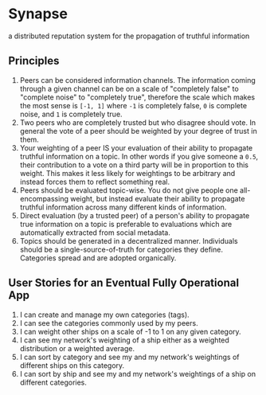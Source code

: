 # Synapse

a distributed reputation system for the propagation of truthful information

## Principles
1. Peers can be considered information channels. The information coming through a given channel can be on a scale of "completely false" to "complete noise" to "completely true", therefore the scale which makes the most sense is `[-1, 1]` where `-1` is completely false, `0` is complete noise, and `1` is completely true.
2. Two peers who are completely trusted but who disagree should vote. In general the vote of a peer should be weighted by your degree of trust in them.
3. Your weighting of a peer IS your evaluation of their ability to propagate truthful information on a topic. In other words if you give someone a `0.5`, their contribution to a vote on a third party will be in proportion to this weight. This makes it less likely for weightings to be arbitrary and instead forces them to reflect something real.
4. Peers should be evaluated topic-wise. You do not give people one all-encompassing weight, but instead evaluate their ability to propagate truthful information across many different kinds of information.
5. Direct evaluation (by a trusted peer) of a person's ability to propagate true information on a topic is preferable to evaluations which are automatically extracted from social metadata.
6. Topics should be generated in a decentralized manner. Individuals should be a single-source-of-truth for categories they define. Categories spread and are adopted organically.

## User Stories for an Eventual Fully Operational App
1. I can create and manage my own categories (tags).
2. I can see the categories commonly used by my peers.
3. I can weight other ships on a scale of -1 to 1 on any given category.
4. I can see my network's weighting of a ship either as a weighted distribution or a weighted average.
5. I can sort by category and see my and my network's weightings of different ships on this category.
6. I can sort by ship and see my and my network's weightings of a ship on different categories.
